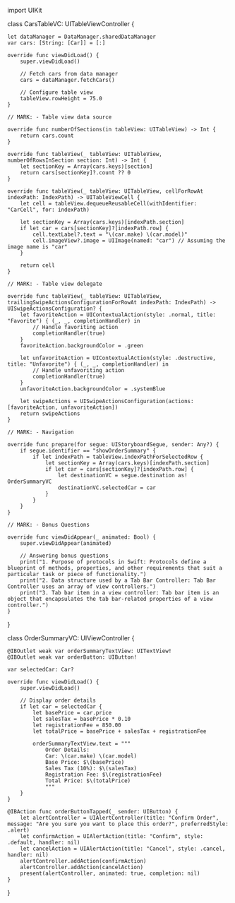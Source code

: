 import UIKit

class CarsTableVC: UITableViewController {
    
    let dataManager = DataManager.sharedDataManager
    var cars: [String: [Car]] = [:]
    
    override func viewDidLoad() {
        super.viewDidLoad()
        
        // Fetch cars from data manager
        cars = dataManager.fetchCars()
        
        // Configure table view
        tableView.rowHeight = 75.0
    }
    
    // MARK: - Table view data source
    
    override func numberOfSections(in tableView: UITableView) -> Int {
        return cars.count
    }
    
    override func tableView(_ tableView: UITableView, numberOfRowsInSection section: Int) -> Int {
        let sectionKey = Array(cars.keys)[section]
        return cars[sectionKey]?.count ?? 0
    }
    
    override func tableView(_ tableView: UITableView, cellForRowAt indexPath: IndexPath) -> UITableViewCell {
        let cell = tableView.dequeueReusableCell(withIdentifier: "CarCell", for: indexPath)
        
        let sectionKey = Array(cars.keys)[indexPath.section]
        if let car = cars[sectionKey]?[indexPath.row] {
            cell.textLabel?.text = "\(car.make) \(car.model)"
            cell.imageView?.image = UIImage(named: "car") // Assuming the image name is "car"
        }
        
        return cell
    }
    
    // MARK: - Table view delegate
    
    override func tableView(_ tableView: UITableView, trailingSwipeActionsConfigurationForRowAt indexPath: IndexPath) -> UISwipeActionsConfiguration? {
        let favoriteAction = UIContextualAction(style: .normal, title: "Favorite") { (_, _, completionHandler) in
            // Handle favoriting action
            completionHandler(true)
        }
        favoriteAction.backgroundColor = .green
        
        let unfavoriteAction = UIContextualAction(style: .destructive, title: "Unfavorite") { (_, _, completionHandler) in
            // Handle unfavoriting action
            completionHandler(true)
        }
        unfavoriteAction.backgroundColor = .systemBlue
        
        let swipeActions = UISwipeActionsConfiguration(actions: [favoriteAction, unfavoriteAction])
        return swipeActions
    }
    
    // MARK: - Navigation
    
    override func prepare(for segue: UIStoryboardSegue, sender: Any?) {
        if segue.identifier == "showOrderSummary" {
            if let indexPath = tableView.indexPathForSelectedRow {
                let sectionKey = Array(cars.keys)[indexPath.section]
                if let car = cars[sectionKey]?[indexPath.row] {
                    let destinationVC = segue.destination as! OrderSummaryVC
                    destinationVC.selectedCar = car
                }
            }
        }
    }
    
    // MARK: - Bonus Questions
    
    override func viewDidAppear(_ animated: Bool) {
        super.viewDidAppear(animated)
        
        // Answering bonus questions
        print("1. Purpose of protocols in Swift: Protocols define a blueprint of methods, properties, and other requirements that suit a particular task or piece of functionality.")
        print("2. Data structure used by a Tab Bar Controller: Tab Bar Controller uses an array of view controllers.")
        print("3. Tab bar item in a view controller: Tab bar item is an object that encapsulates the tab bar-related properties of a view controller.")
    }
}

class OrderSummaryVC: UIViewController {
    
    @IBOutlet weak var orderSummaryTextView: UITextView!
    @IBOutlet weak var orderButton: UIButton!
    
    var selectedCar: Car?
    
    override func viewDidLoad() {
        super.viewDidLoad()
        
        // Display order details
        if let car = selectedCar {
            let basePrice = car.price
            let salesTax = basePrice * 0.10
            let registrationFee = 850.00
            let totalPrice = basePrice + salesTax + registrationFee
            
            orderSummaryTextView.text = """
                Order Details:
                Car: \(car.make) \(car.model)
                Base Price: $\(basePrice)
                Sales Tax (10%): $\(salesTax)
                Registration Fee: $\(registrationFee)
                Total Price: $\(totalPrice)
                """
        }
    }
    
    @IBAction func orderButtonTapped(_ sender: UIButton) {
        let alertController = UIAlertController(title: "Confirm Order", message: "Are you sure you want to place this order?", preferredStyle: .alert)
        let confirmAction = UIAlertAction(title: "Confirm", style: .default, handler: nil)
        let cancelAction = UIAlertAction(title: "Cancel", style: .cancel, handler: nil)
        alertController.addAction(confirmAction)
        alertController.addAction(cancelAction)
        present(alertController, animated: true, completion: nil)
    }
}

